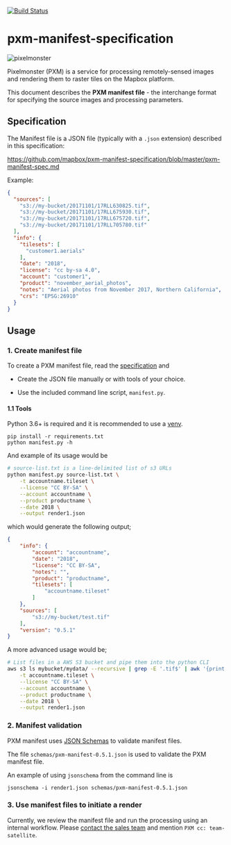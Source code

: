 [![Build Status](https://travis-ci.org/mapbox/pxm-manifest-specification.svg?branch=master)](https://travis-ci.org/mapbox/pxm-manifest-specification) 

# pxm-manifest-specification

![pixelmonster](https://cloud.githubusercontent.com/assets/83384/4510319/28472d4a-4b29-11e4-8d02-0efc58ae4e7f.png)

Pixelmonster (PXM) is a service for processing remotely-sensed images and rendering them to raster tiles on the Mapbox platform.

This document describes the **PXM manifest file** - the interchange format for specifying the source images and processing parameters.


## Specification

The Manifest file is a JSON file (typically with a `.json` extension) described in this specification:

https://github.com/mapbox/pxm-manifest-specification/blob/master/pxm-manifest-spec.md

Example:
```json
{
  "sources": [
    "s3://my-bucket/20171101/17RLL630825.tif",
    "s3://my-bucket/20171101/17RLL675930.tif",
    "s3://my-bucket/20171101/17RLL675720.tif",
    "s3://my-bucket/20171101/17RLL705780.tif"
  ],
  "info": {
    "tilesets": [
      "customer1.aerials"
    ],
    "date": "2018",
    "license": "cc by-sa 4.0",
    "account": "customer1",
    "product": "november_aerial_photos",
    "notes": "Aerial photos from November 2017, Northern California",
    "crs": "EPSG:26910"
  }
}
```


## Usage

### 1. Create manifest file

To create a PXM manifest file, read the [specification](https://github.com/mapbox/pxm-manifest-specification/blob/master/pxm-manifest-spec.md) and

* Create the JSON file manually or with tools of your choice.

* Use the included command line script, `manifest.py`.


#### 1.1 Tools

Python 3.6+ is required and it is recommended to use a [venv](https://docs.python.org/3/library/venv.html).

```
pip install -r requirements.txt
python manifest.py -h
```

And example of its usage would be

```bash
# source-list.txt is a line-delimited list of s3 URLs
python manifest.py source-list.txt \
    -t accountname.tileset \
    --license "CC BY-SA" \
    --account accountname \
    --product productname \
    --date 2018 \
    --output render1.json
```

which would generate the following output;

```json
{
    "info": {
        "account": "accountname",
        "date": "2018",
        "license": "CC BY-SA",
        "notes": "",
        "product": "productname",
        "tilesets": [
            "accountname.tileset"
        ]
    },
    "sources": [
        "s3://my-bucket/test.tif"
    ],
    "version": "0.5.1"
}
```

A more advanced usage would be;

```bash
# List files in a AWS S3 bucket and pipe them into the python CLI
aws s3 ls mybucket/mydata/ --recursive | grep -E '.tif$' | awk '{print "s3://mybucket/"$NF}' | python manifest.py \
    -t accountname.tileset \
    --license "CC BY-SA" \
    --account accountname \
    --product productname \
    --date 2018 \
    --output render1.json
```


### 2. Manifest validation

PXM manifest uses [JSON Schemas](http://json-schema.org/) to validate manifest files.

The file `schemas/pxm-manifest-0.5.1.json` is used to validate the PXM manifest file.

An example of using `jsonschema` from the command line is

```
jsonschema -i render1.json schemas/pxm-manifest-0.5.1.json
```

### 3. Use manifest files to initiate a render

Currently, we review the manifest file and run the processing using an internal workflow.
Please [contact the sales team](https://www.mapbox.com/contact/sales/) and mention `PXM cc: team-satellite`.
